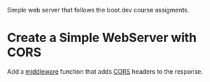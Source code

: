 Simple web server that follows the boot.dev course assigments.


# Create a Simple WebServer with CORS

Add a [middleware](https://developer.mozilla.org/en-US/docs/Glossary/Middleware) function
that adds [CORS](https://developer.mozilla.org/en-US/docs/Web/HTTP/CORS) headers to the response.





